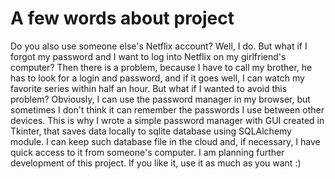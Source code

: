 # A few words about project

Do you also use someone else's Netflix account? Well, I do. But what if I forgot my password and I want to log into Netflix on my girlfriend's computer? Then there is a problem, because I have to call my brother, he has to look for a login and password, and if it goes well, I can watch my favorite series within half an hour. But what if I wanted to avoid this problem? Obviously, I can use the password manager in my browser, but sometimes I don't think it can remember the passwords I use between other devices.
This is why I wrote a simple password manager with GUI created in Tkinter, that saves data locally to sqlite database using SQLAlchemy module. I can keep such database file in the cloud and, if necessary, I have quick access to it from someone's computer.
I am planning further development of this project. If you like it, use it as much as you want :)
